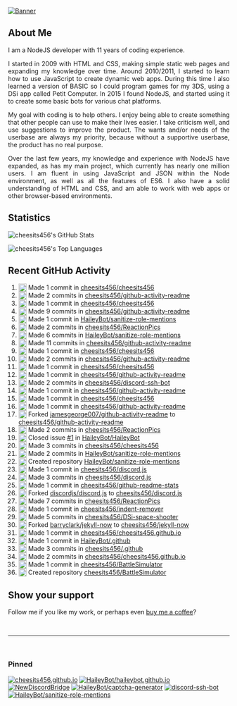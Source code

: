 [![Banner][banner-img]][banner-link]

## About Me

<p align="justify">I am a NodeJS developer with 11 years of coding experience.</p>

<p align="justify">I started in 2009 with HTML and CSS, making simple static web pages and expanding my knowledge over time. Around 2010/2011, I started to learn how to use JavaScript to create dynamic web apps. During this time I also learned a version of BASIC so I could program games for my 3DS, using a DSi app called Petit Computer. In 2015 I found NodeJS, and started using it to create some basic bots for various chat platforms.</p>

<p align="justify">My goal with coding is to help others. I enjoy being able to create something that other people can use to make their lives easier. I take criticism well, and use suggestions to improve the product. The wants and/or needs of the userbase are always my priority, because without a supportive userbase, the product has no real purpose.</p>

<p align="justify">Over the last few years, my knowledge and experience with NodeJS have expanded, as has my main project, which currently has nearly one million users. I am fluent in using JavaScript and JSON within the Node environment, as well as all the features of ES6. I also have a solid understanding of HTML and CSS, and am able to work with web apps or other browser-based environments.</p>

## Statistics

![cheesits456's GitHub Stats][github-stats-img]

![cheesits456's Top Languages][github-langs-img]

## Recent GitHub Activity

<!--START_SECTION:activity-->
1. <img alt="📝" src="https://github.com/cheesits456/github-activity-readme/raw/master/icons/commit.svg" align="top" height="18"> Made 1 commit in [cheesits456/cheesits456](https://github.com/cheesits456/cheesits456)
2. <img alt="📝" src="https://github.com/cheesits456/github-activity-readme/raw/master/icons/commit.svg" align="top" height="18"> Made 2 commits in [cheesits456/github-activity-readme](https://github.com/cheesits456/github-activity-readme)
3. <img alt="📝" src="https://github.com/cheesits456/github-activity-readme/raw/master/icons/commit.svg" align="top" height="18"> Made 1 commit in [cheesits456/cheesits456](https://github.com/cheesits456/cheesits456)
4. <img alt="📝" src="https://github.com/cheesits456/github-activity-readme/raw/master/icons/commit.svg" align="top" height="18"> Made 9 commits in [cheesits456/github-activity-readme](https://github.com/cheesits456/github-activity-readme)
5. <img alt="📝" src="https://github.com/cheesits456/github-activity-readme/raw/master/icons/commit.svg" align="top" height="18"> Made 1 commit in [HaileyBot/sanitize-role-mentions](https://github.com/HaileyBot/sanitize-role-mentions)
6. <img alt="📝" src="https://github.com/cheesits456/github-activity-readme/raw/master/icons/commit.svg" align="top" height="18"> Made 2 commits in [cheesits456/ReactionPics](https://github.com/cheesits456/ReactionPics)
7. <img alt="📝" src="https://github.com/cheesits456/github-activity-readme/raw/master/icons/commit.svg" align="top" height="18"> Made 6 commits in [HaileyBot/sanitize-role-mentions](https://github.com/HaileyBot/sanitize-role-mentions)
8. <img alt="📝" src="https://github.com/cheesits456/github-activity-readme/raw/master/icons/commit.svg" align="top" height="18"> Made 11 commits in [cheesits456/github-activity-readme](https://github.com/cheesits456/github-activity-readme)
9. <img alt="📝" src="https://github.com/cheesits456/github-activity-readme/raw/master/icons/commit.svg" align="top" height="18"> Made 1 commit in [cheesits456/cheesits456](https://github.com/cheesits456/cheesits456)
10. <img alt="📝" src="https://github.com/cheesits456/github-activity-readme/raw/master/icons/commit.svg" align="top" height="18"> Made 2 commits in [cheesits456/github-activity-readme](https://github.com/cheesits456/github-activity-readme)
11. <img alt="📝" src="https://github.com/cheesits456/github-activity-readme/raw/master/icons/commit.svg" align="top" height="18"> Made 1 commit in [cheesits456/cheesits456](https://github.com/cheesits456/cheesits456)
12. <img alt="📝" src="https://github.com/cheesits456/github-activity-readme/raw/master/icons/commit.svg" align="top" height="18"> Made 1 commit in [cheesits456/github-activity-readme](https://github.com/cheesits456/github-activity-readme)
13. <img alt="📝" src="https://github.com/cheesits456/github-activity-readme/raw/master/icons/commit.svg" align="top" height="18"> Made 2 commits in [cheesits456/discord-ssh-bot](https://github.com/cheesits456/discord-ssh-bot)
14. <img alt="📝" src="https://github.com/cheesits456/github-activity-readme/raw/master/icons/commit.svg" align="top" height="18"> Made 1 commit in [cheesits456/github-activity-readme](https://github.com/cheesits456/github-activity-readme)
15. <img alt="📝" src="https://github.com/cheesits456/github-activity-readme/raw/master/icons/commit.svg" align="top" height="18"> Made 1 commit in [cheesits456/cheesits456](https://github.com/cheesits456/cheesits456)
16. <img alt="📝" src="https://github.com/cheesits456/github-activity-readme/raw/master/icons/commit.svg" align="top" height="18"> Made 1 commit in [cheesits456/github-activity-readme](https://github.com/cheesits456/github-activity-readme)
17. <img alt="🍴" src="https://github.com/cheesits456/github-activity-readme/raw/master/icons/fork.svg" align="top" height="18"> Forked [jamesgeorge007/github-activity-readme](https://github.com/jamesgeorge007/github-activity-readme) to [cheesits456/github-activity-readme](https://github.com/cheesits456/github-activity-readme)
18. <img alt="📝" src="https://github.com/cheesits456/github-activity-readme/raw/master/icons/commit.svg" align="top" height="18"> Made 2 commits in [cheesits456/ReactionPics](https://github.com/cheesits456/ReactionPics)
19. <img alt="❗️" src="https://github.com/cheesits456/github-activity-readme/raw/master/icons/issue.svg" align="top" height="18"> Closed issue [#1](https://github.com//HaileyBot/HaileyBot/issues/1) in [HaileyBot/HaileyBot](https://github.com/HaileyBot/HaileyBot)
20. <img alt="📝" src="https://github.com/cheesits456/github-activity-readme/raw/master/icons/commit.svg" align="top" height="18"> Made 3 commits in [cheesits456/cheesits456](https://github.com/cheesits456/cheesits456)
21. <img alt="📝" src="https://github.com/cheesits456/github-activity-readme/raw/master/icons/commit.svg" align="top" height="18"> Made 2 commits in [HaileyBot/sanitize-role-mentions](https://github.com/HaileyBot/sanitize-role-mentions)
22. <img alt="➕" src="https://github.com/cheesits456/github-activity-readme/raw/master/icons/create-repo.svg" align="top" height="18"> Created repository [HaileyBot/sanitize-role-mentions](https://github.com/HaileyBot/sanitize-role-mentions)
23. <img alt="📝" src="https://github.com/cheesits456/github-activity-readme/raw/master/icons/commit.svg" align="top" height="18"> Made 1 commit in [cheesits456/discord.js](https://github.com/cheesits456/discord.js)
24. <img alt="📝" src="https://github.com/cheesits456/github-activity-readme/raw/master/icons/commit.svg" align="top" height="18"> Made 3 commits in [cheesits456/discord.js](https://github.com/cheesits456/discord.js)
25. <img alt="📝" src="https://github.com/cheesits456/github-activity-readme/raw/master/icons/commit.svg" align="top" height="18"> Made 1 commit in [cheesits456/github-readme-stats](https://github.com/cheesits456/github-readme-stats)
26. <img alt="🍴" src="https://github.com/cheesits456/github-activity-readme/raw/master/icons/fork.svg" align="top" height="18"> Forked [discordjs/discord.js](https://github.com/discordjs/discord.js) to [cheesits456/discord.js](https://github.com/cheesits456/discord.js)
27. <img alt="📝" src="https://github.com/cheesits456/github-activity-readme/raw/master/icons/commit.svg" align="top" height="18"> Made 7 commits in [cheesits456/ReactionPics](https://github.com/cheesits456/ReactionPics)
28. <img alt="📝" src="https://github.com/cheesits456/github-activity-readme/raw/master/icons/commit.svg" align="top" height="18"> Made 1 commit in [cheesits456/indent-remover](https://github.com/cheesits456/indent-remover)
29. <img alt="📝" src="https://github.com/cheesits456/github-activity-readme/raw/master/icons/commit.svg" align="top" height="18"> Made 5 commits in [cheesits456/DSi-space-shooter](https://github.com/cheesits456/DSi-space-shooter)
30. <img alt="🍴" src="https://github.com/cheesits456/github-activity-readme/raw/master/icons/fork.svg" align="top" height="18"> Forked [barryclark/jekyll-now](https://github.com/barryclark/jekyll-now) to [cheesits456/jekyll-now](https://github.com/cheesits456/jekyll-now)
31. <img alt="📝" src="https://github.com/cheesits456/github-activity-readme/raw/master/icons/commit.svg" align="top" height="18"> Made 1 commit in [cheesits456/cheesits456.github.io](https://github.com/cheesits456/cheesits456.github.io)
32. <img alt="📝" src="https://github.com/cheesits456/github-activity-readme/raw/master/icons/commit.svg" align="top" height="18"> Made 1 commit in [HaileyBot/.github](https://github.com/HaileyBot/.github)
33. <img alt="📝" src="https://github.com/cheesits456/github-activity-readme/raw/master/icons/commit.svg" align="top" height="18"> Made 3 commits in [cheesits456/.github](https://github.com/cheesits456/.github)
34. <img alt="📝" src="https://github.com/cheesits456/github-activity-readme/raw/master/icons/commit.svg" align="top" height="18"> Made 2 commits in [cheesits456/cheesits456.github.io](https://github.com/cheesits456/cheesits456.github.io)
35. <img alt="📝" src="https://github.com/cheesits456/github-activity-readme/raw/master/icons/commit.svg" align="top" height="18"> Made 1 commit in [cheesits456/BattleSimulator](https://github.com/cheesits456/BattleSimulator)
36. <img alt="➕" src="https://github.com/cheesits456/github-activity-readme/raw/master/icons/create-repo.svg" align="top" height="18"> Created repository [cheesits456/BattleSimulator](https://github.com/cheesits456/BattleSimulator)
<!--END_SECTION:activity-->

## Show your support

Follow me if you like my work, or perhaps even [buy me a coffee][donate]?

<br><hr><br>

### Pinned

[![cheesits456.github.io][pin1-img]][pin1-link]
[![HaileyBot/haileybot.github.io][pin2-img]][pin2-link]
[![NewDiscordBridge][pin3-img]][pin3-link]
[![HaileyBot/captcha-generator][pin4-img]][pin4-link]
[![discord-ssh-bot][pin5-img]][pin5-link]
[![HaileyBot/sanitize-role-mentions][pin6-img]][pin6-link]



<!-- Link anchors -->
[banner-img]: https://raw.githubusercontent.com/cheesits456/cheesits456/master/personal-banner.gif
[banner-link]: https://social.cheesits456.dev

[donate]: https://donate.haileybot.com

[website-img]: https://img.shields.io/badge/-Website-e722e7?style=for-the-badge
[website-link]: https://cheesits456.dev
[discord-img]: https://img.shields.io/badge/-Discord-e722e7?style=for-the-badge
[discord-link]: https://discord.gg/7QH4YeD
[email-img]: https://img.shields.io/badge/-E--Mail-e722e7?style=for-the-badge
[email-link]: mailto:quin@cheesits456.dev

[github-stats-img]: https://cheesits456-readme-stats.vercel.app/api?username=cheesits456&count_private=true&show_icons=true&include_all_commits=true
[github-langs-img]: https://cheesits456-readme-stats.vercel.app/api/top-langs?username=cheesits456&layout=compact&hide=smarty

[pin1-img]: https://cheesits456-readme-stats.vercel.app/api/pin/?username=cheesits456&repo=cheesits456.github.io
[pin1-link]: https://github.com/cheesits456/cheesits456.github.io
[pin2-img]: https://cheesits456-readme-stats.vercel.app/api/pin/?username=HaileyBot&repo=haileybot.github.io&show_owner=true
[pin2-link]: https://github.com/HaileyBot/haileybot.github.io
[pin3-img]: https://cheesits456-readme-stats.vercel.app/api/pin/?username=cheesits456&repo=NewDiscordBridge
[pin3-link]: https://github.com/cheesits456/NewDiscordBridge
[pin4-img]: https://cheesits456-readme-stats.vercel.app/api/pin/?username=HaileyBot&repo=captcha-generator&show_owner=true
[pin4-link]: https://github.com/HaileyBot/captcha-generator
[pin5-img]: https://cheesits456-readme-stats.vercel.app/api/pin/?username=cheesits456&repo=discord-ssh-bot
[pin5-link]: https://github.com/cheesits456/discord-ssh-bot
[pin6-img]: https://cheesits456-readme-stats.vercel.app/api/pin/?username=HaileyBot&repo=sanitize-role-mentions&show_owner=true
[pin6-link]: https://github.com/HaileyBot/sanitize-role-mentions

